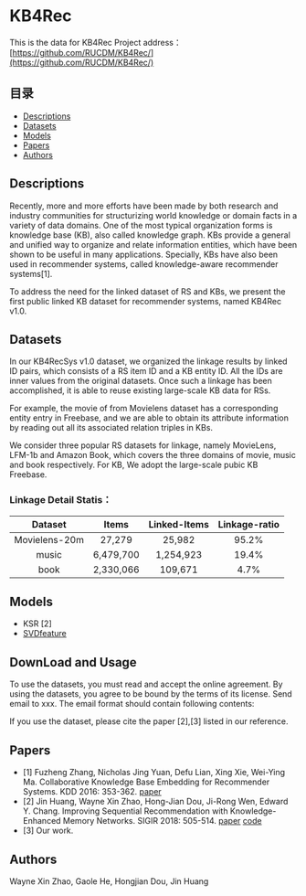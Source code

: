 # KB4Rec
This is the data for KB4Rec
Project address：[https://github.com/RUCDM/KB4Rec/](https://github.com/RUCDM/KB4Rec/)

## 目录
* [Descriptions](#Descriptions)
* [Datasets](#Datasets)
* [Models](#Models)
* [Papers](#Papers)
* [Authors](#Authors)

## <div id="Descriptions"></div>Descriptions
<!--
Nowadays, recommender systems (RS), which aim to match users with interested items, have played an important role in various online applications. Traditional recommendation algorithms mainly focus on learning effective preference models from historical user-item interaction data, e.g. matrix factorization. With the rapid development of Web techniques, various kinds of side information has become available in RSs, called context. In an early stage, such context information is usually unstructured, and its availability is limited to specific data domains or platforms.-->
   
   Recently, more and more efforts have been made by both research and industry communities for structurizing world knowledge or domain facts in a variety of data domains. One of the most typical organization forms is knowledge base (KB), also called knowledge graph. KBs provide a general and unified way to organize and relate information entities, which have been shown to be useful in many applications. Specially, KBs have also been used in recommender systems, called knowledge-aware recommender systems[1].
   
   To address the need for the linked dataset of RS and KBs, we present the first public linked KB dataset for recommender systems, named KB4Rec v1.0.
   
## <div id="Datasets"></div>Datasets
   In our KB4RecSys v1.0 dataset, we organized the linkage results by linked ID pairs, which consists of a RS item ID and a KB entity ID. All the IDs are inner values from the original datasets. Once such a linkage has been accomplished, it is able to reuse existing large-scale KB data for RSs.
   
   For example, the movie of <Avatar> from Movielens dataset has a corresponding entity entry in Freebase, and we are able to obtain its attribute information by reading out all its associated relation triples in KBs.


   We consider three popular RS datasets for linkage, namely MovieLens, LFM-1b and Amazon Book, which covers the three domains of movie, music and book respectively. For KB, We adopt the large-scale pubic KB Freebase. 

### Linkage Detail Statis：
| Dataset                 | Items      |    Linked-Items    |  Linkage-ratio   | 
|:-------------------------:|:-------------:|:------------:|:------------:|
|Movielens-20m|27,279 |25,982|95.2%|
|music|6,479,700 |1,254,923|19.4%|
|book|2,330,066 |109,671|4.7%|

## <div id="Models"></div>Models
* KSR [2]
* [SVDfeature](http://apex.sjtu.edu.cn/projects/33)

## <div id="Download"></div>DownLoad and Usage
To use the datasets, you must read and accept the online agreement. By using the datasets, you agree to be bound by the terms of its license. Send email to xxx. The email format should contain following contents:

If you use the dataset, please cite the paper [2],[3] listed in our reference.
## <div id="Papers"></div>Papers
* [1] Fuzheng Zhang, Nicholas Jing Yuan, Defu Lian, Xing Xie, Wei-Ying Ma. Collaborative Knowledge Base Embedding for Recommender Systems. KDD 2016: 353-362. [paper](https://dl.acm.org/citation.cfm?doid=2939672.2939673)
* [2] Jin Huang, Wayne Xin Zhao, Hong-Jian Dou, Ji-Rong Wen, Edward Y. Chang. Improving Sequential Recommendation with Knowledge-Enhanced Memory Networks. SIGIR 2018: 505-514. [paper](https://dl.acm.org/citation.cfm?doid=3209978.3210017) [code](https://github.com/BetsyHJ/KSR)
* [3] Our work.

## <div id="Authors"></div>Authors
Wayne Xin Zhao, Gaole He, Hongjian Dou, Jin Huang
